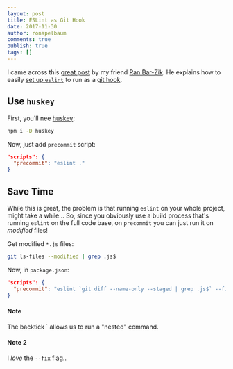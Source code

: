```yaml
---
layout: post
title: ESLint as Git Hook
date: 2017-11-30
author: ronapelbaum
comments: true
publish: true
tags: []
---
```

I came across this [great post](https://internet-israel.com/%D7%A4%D7%99%D7%AA%D7%95%D7%97-%D7%90%D7%99%D7%A0%D7%98%D7%A8%D7%A0%D7%98/%D7%91%D7%A0%D7%99%D7%99%D7%AA-%D7%90%D7%AA%D7%A8%D7%99-%D7%90%D7%99%D7%A0%D7%98%D7%A8%D7%A0%D7%98-%D7%9C%D7%9E%D7%A4%D7%AA%D7%97%D7%99%D7%9D/%D7%A9%D7%99%D7%9E%D7%95%D7%A9-%D7%91-husky-%D7%9C%D7%90%D7%9B%D7%99%D7%A4%D7%AA-git-hooks/) by my friend [Ran Bar-Zik](https://github.com/barzik).
He explains how to easily [set up `eslint`](/2017/04/30/adding-eslint-to-your-project) to run as a [git hook](https://git-scm.com/docs/githooks).

## Use `huskey`
First, you'll nee [huskey](https://www.npmjs.com/package/husky):
```bash
npm i -D huskey
```

Now, just add `precommit` script:
```json
"scripts": {
  "precommit": "eslint ."
}
```

## Save Time
While this is great, the problem is that running `eslint` on your whole project, might take a while...
So, since you obviously use a build process that's running `eslint` on the full code base, on `precommit` you can just run it on _modified_ files!

Get modified `*.js` files:
```bash
git ls-files --modified | grep .js$
```

Now, in `package.json`:
```json
"scripts": {
  "precommit": "eslint `git diff --name-only --staged | grep .js$` --fix"
}
```

#### Note
The backtick ` allows us to run a "nested" command.

#### Note 2
I _love_ the `--fix` flag..
